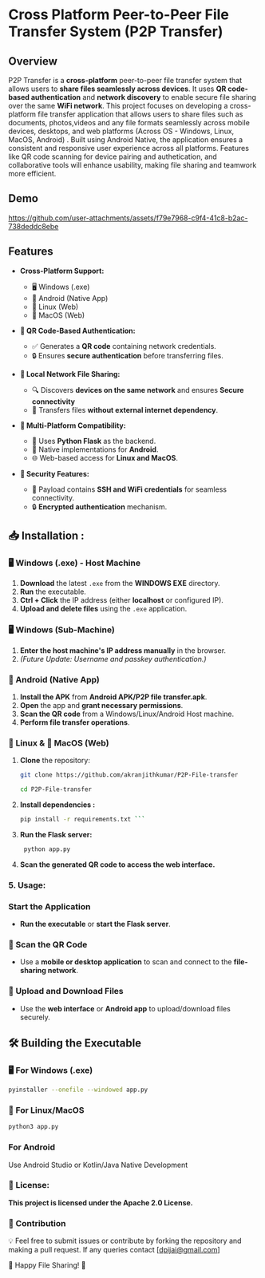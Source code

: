 # Cross Platform Peer-to-Peer File Transfer System (P2P Transfer)  

## Overview  
P2P Transfer is a **cross-platform** peer-to-peer file transfer system that allows users to **share files seamlessly across devices**. It uses **QR code-based authentication** and **network discovery** to enable secure file sharing over the same **WiFi network**. This project focuses on developing a cross-platform file transfer application that allows users to share files such as documents, photos,videos and any file formats seamlessly across mobile devices, desktops, and web platforms (Across OS - Windows, Linux, MacOS, Android) . Built using Android Native, the application ensures a consistent and responsive user experience across all platforms. Features like QR code scanning for device pairing and authetication,  and collaborative tools will enhance usability, making file sharing and teamwork more efficient.

## Demo
https://github.com/user-attachments/assets/f79e7968-c9f4-41c8-b2ac-738deddc8ebe
## Features  
- **Cross-Platform Support:**  
  - 🖥️ Windows (.exe)  
  - 📱 Android (Native App)  
  - 🐧 Linux (Web)  
  - 🍏 MacOS (Web)  
- **🔐 QR Code-Based Authentication:**  
  - ✅ Generates a **QR code** containing network credentials.  
  - 🔒 Ensures **secure authentication** before transferring files.  
- **📂 Local Network File Sharing:**  
  - 🔍 Discovers **devices on the same network** and ensures **Secure connectivity**
  - 🚀 Transfers files **without external internet dependency**.
     
- **🔧 Multi-Platform Compatibility:**  
  - 🐍 Uses **Python Flask** as the backend.  
  - 📱 Native implementations for **Android**.  
  - 🌐 Web-based access for **Linux and MacOS**.  
- **🔑 Security Features:**  
  - 📡 Payload contains **SSH and WiFi credentials** for seamless connectivity.  
  - 🔒 **Encrypted authentication** mechanism.  

## 📥 Installation :

### 🖥️ Windows (.exe) - Host Machine  
1. **Download** the latest `.exe` from the **WINDOWS EXE** directory.  
2. **Run** the executable.  
3. **Ctrl + Click** the IP address (either **localhost** or configured IP).  
4. **Upload and delete files** using the `.exe` application.  

### 🖥️ Windows (Sub-Machine)  
1. **Enter the host machine's IP address manually** in the browser.  
2. *(Future Update: Username and passkey authentication.)*  

### 📱 Android (Native App)  
1. **Install the APK** from **Android APK/P2P file transfer.apk**.  
2. **Open** the app and **grant necessary permissions**.  
3. **Scan the QR code** from a Windows/Linux/Android Host machine.  
4. **Perform file transfer operations**.  

### 🐧 Linux & 🍏 MacOS (Web)  
1. **Clone** the repository:  
   ```sh
   git clone https://github.com/akranjithkumar/P2P-File-transfer
   ```
   ```sh
   cd P2P-File-transfer
   ```
2. **Install dependencies :**
   ```sh
   pip install -r requirements.txt ```

3. **Run the Flask server:**
   ```sh
    python app.py
    ```
4. **Scan the generated QR code to access the web interface.**

### 5. Usage:

### Start the Application
- **Run the executable** or **start the Flask server**.

### 📸 Scan the QR Code
- Use a **mobile or desktop application** to scan and connect to the **file-sharing network**.

### 📂 Upload and Download Files
- Use the **web interface** or **Android app** to upload/download files securely.

## 🛠️ Building the Executable

### 🖥️ For Windows (.exe)
```sh
pyinstaller --onefile --windowed app.py
```
### 🐧 For Linux/MacOS
```sh
python3 app.py
```

### For Android
Use Android Studio or Kotlin/Java Native Development

### 📜 License:
**This project is licensed under the Apache 2.0 License.**

### 🤝 Contribution

💡 Feel free to submit issues or contribute by forking the repository and making a pull request.
If any queries contact [dpijai@gmail.com]

🚀 Happy File Sharing! 🎉





   
 
